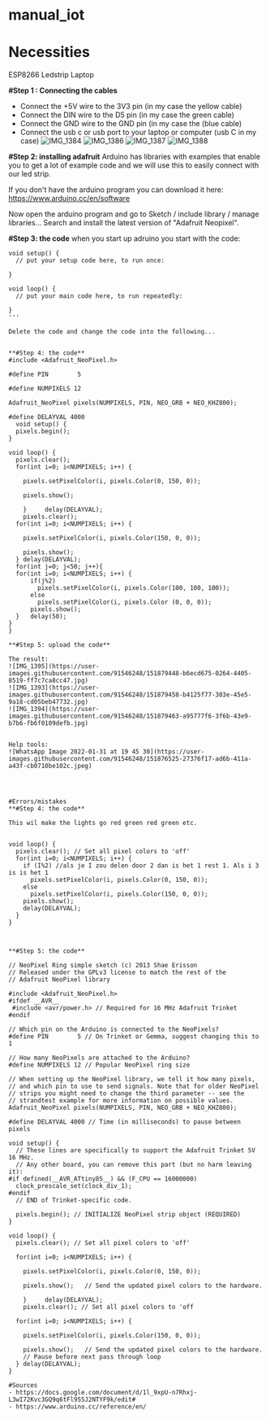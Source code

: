 # manual_iot

# Necessities
ESP8266
Ledstrip
Laptop

**#Step 1 : Connecting the cables**
- Connect the +5V wire to the 3V3 pin (in my case the yellow cable)
- Connect the DIN wire to the D5 pin (in my case the green cable)
- Connect the GND wire to the GND pin (in my case the (blue cable)
- Connect the usb c or usb port to your laptop or computer (usb C in my case) 
![IMG_1384](https://user-images.githubusercontent.com/91546248/151878379-815c3b14-fdf0-4929-86eb-076112d23ea0.jpg)
![IMG_1386](https://user-images.githubusercontent.com/91546248/151879057-ae8aa8bb-2fd4-4ffc-9bff-c8d90b9def9e.jpg)
![IMG_1387](https://user-images.githubusercontent.com/91546248/151879118-6c20f13a-0b0c-42e6-8701-7a63b385145e.jpg)
![IMG_1388](https://user-images.githubusercontent.com/91546248/151879155-198b1e7d-6e6b-4057-86a6-0e420cc18b08.jpg)

**#Step 2: installing adafruit**
Arduino has libraries with examples that enable you to get a lot of example code and we will use this to easily connect with our led strip.

If you don't have the arduino program you can download it here: https://www.arduino.cc/en/software

Now open the arduino program and go to Sketch / include library / manage libraries…
Search and install the latest version of "Adafruit Neopixel".


**#Step 3: the code**
when you start up adruino you start with the code:

```
void setup() {
  // put your setup code here, to run once:

}

void loop() {
  // put your main code here, to run repeatedly:

}
'''

Delete the code and change the code into the following...


**#Step 4: the code**
#include <Adafruit_NeoPixel.h>

#define PIN        5

#define NUMPIXELS 12

Adafruit_NeoPixel pixels(NUMPIXELS, PIN, NEO_GRB + NEO_KHZ800);

#define DELAYVAL 4000
  void setup() {
  pixels.begin();
}

void loop() {
  pixels.clear();
  for(int i=0; i<NUMPIXELS; i++) {

    pixels.setPixelColor(i, pixels.Color(0, 150, 0));

    pixels.show();

    }     delay(DELAYVAL);
    pixels.clear(); 
  for(int i=0; i<NUMPIXELS; i++) {

    pixels.setPixelColor(i, pixels.Color(150, 0, 0));

    pixels.show();  
  } delay(DELAYVAL);
  for(int j=0; j<50; j++){ 
  for(int i=0; i<NUMPIXELS; i++) {
      if(j%2)
        pixels.setPixelColor(i, pixels.Color(100, 100, 100));
      else
        pixels.setPixelColor(i, pixels.Color (0, 0, 0));
      pixels.show();
  }   delay(50);
}
}

**#Step 5: upload the code**

The result:
![IMG_1395](https://user-images.githubusercontent.com/91546248/151879448-b6ecd675-0264-4405-8519-ff7c7ca8cc47.jpg)
![IMG_1393](https://user-images.githubusercontent.com/91546248/151879458-b4125f77-303e-45e5-9a18-cd05beb47732.jpg)
![IMG_1394](https://user-images.githubusercontent.com/91546248/151879463-a95777f6-3f6b-43e9-b7b6-fb6f0109defb.jpg)


Help tools:
![WhatsApp Image 2022-01-31 at 19 45 30](https://user-images.githubusercontent.com/91546248/151876525-27376f17-ad6b-411a-a43f-cb0710be102c.jpeg)




#Errors/mistakes
**#Step 4: the code**

This wil make the lights go red green red green etc.


void loop() {
  pixels.clear(); // Set all pixel colors to 'off'
  for(int i=0; i<NUMPIXELS; i++) {
    if (I%2) //als je I zou delen door 2 dan is het 1 rest 1. Als i 3 is is het 1
      pixels.setPixelColor(i, pixels.Color(0, 150, 0));
    else
      pixels.setPixelColor(i, pixels.Color(150, 0, 0));
    pixels.show();
    delay(DELAYVAL);
  }
}



**#Step 5: the code**

// NeoPixel Ring simple sketch (c) 2013 Shae Erisson
// Released under the GPLv3 license to match the rest of the
// Adafruit NeoPixel library

#include <Adafruit_NeoPixel.h>
#ifdef __AVR__
 #include <avr/power.h> // Required for 16 MHz Adafruit Trinket
#endif

// Which pin on the Arduino is connected to the NeoPixels?
#define PIN        5 // On Trinket or Gemma, suggest changing this to 1

// How many NeoPixels are attached to the Arduino?
#define NUMPIXELS 12 // Popular NeoPixel ring size

// When setting up the NeoPixel library, we tell it how many pixels,
// and which pin to use to send signals. Note that for older NeoPixel
// strips you might need to change the third parameter -- see the
// strandtest example for more information on possible values.
Adafruit_NeoPixel pixels(NUMPIXELS, PIN, NEO_GRB + NEO_KHZ800);

#define DELAYVAL 4000 // Time (in milliseconds) to pause between pixels

void setup() {
  // These lines are specifically to support the Adafruit Trinket 5V 16 MHz.
  // Any other board, you can remove this part (but no harm leaving it):
#if defined(__AVR_ATtiny85__) && (F_CPU == 16000000)
  clock_prescale_set(clock_div_1);
#endif
  // END of Trinket-specific code.

  pixels.begin(); // INITIALIZE NeoPixel strip object (REQUIRED)
}

void loop() {
  pixels.clear(); // Set all pixel colors to 'off'

  for(int i=0; i<NUMPIXELS; i++) {

    pixels.setPixelColor(i, pixels.Color(0, 150, 0));

    pixels.show();   // Send the updated pixel colors to the hardware.

    }     delay(DELAYVAL);
    pixels.clear(); // Set all pixel colors to 'off

  for(int i=0; i<NUMPIXELS; i++) {

    pixels.setPixelColor(i, pixels.Color(150, 0, 0));

    pixels.show();   // Send the updated pixel colors to the hardware.
    // Pause before next pass through loop
  } delay(DELAYVAL);
}

#Sources
- https://docs.google.com/document/d/1l_9xpU-n7Rhxj-L3wI72Kvc3GQ9q6tFl955J2NTYF9k/edit#
- https://www.arduino.cc/reference/en/


